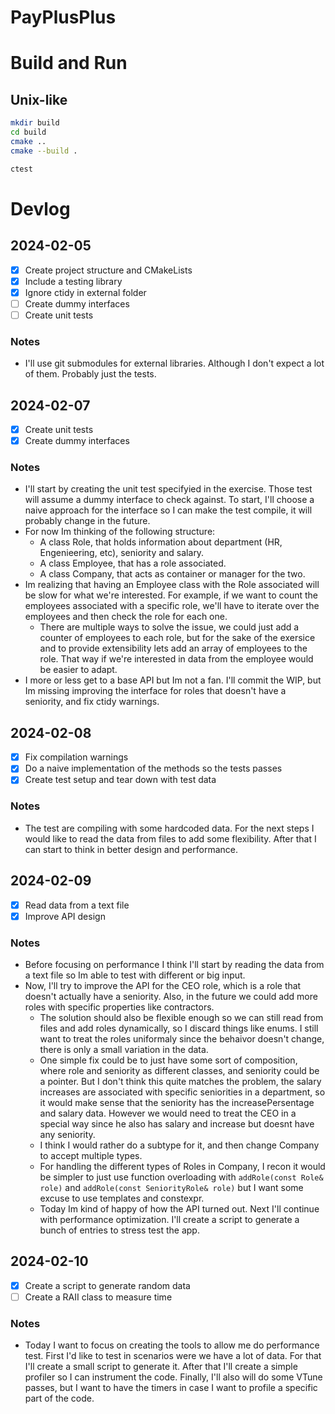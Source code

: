 # PayPlusPlus

# Build and Run
## Unix-like
```sh
mkdir build
cd build
cmake ..
cmake --build .

ctest
```

# Devlog
## 2024-02-05
- [x] Create project structure and CMakeLists
- [x] Include a testing library
- [x] Ignore ctidy in external folder
- [ ] Create dummy interfaces
- [ ] Create unit tests

### Notes
* I'll use git submodules for external libraries. Although I don't expect a lot of them. Probably just the tests.

## 2024-02-07
- [x] Create unit tests
- [x] Create dummy interfaces

### Notes
* I'll start by creating the unit test specifyied in the exercise. Those test will assume a dummy interface to check against. To start, I'll choose a naive approach for the interface so I can make the test compile, it will probably change in the future.
* For now Im thinking of the following structure:
    * A class Role, that holds information about department (HR, Engenieering, etc), seniority and salary.
    * A class Employee, that has a role associated.
    * A class Company, that acts as container or manager for the two.
* Im realizing that having an Employee class with the Role associated will be slow for what we're interested. For example, if we want to count the employees associated with a specific role, we'll have to iterate over the employees and then check the role for each one. 
    * There are multiple ways to solve the issue, we could just add a counter of employees to each role, but for the sake of the exersice and to provide extensibility lets add an array of employees to the role. That way if we're interested in data from the employee would be easier to adapt.
* I more or less get to a base API but Im not a fan. I'll commit the WIP, but Im missing improving the interface for roles that doesn't have a seniority, and fix ctidy warnings.

## 2024-02-08
- [x] Fix compilation warnings
- [x] Do a naive implementation of the methods so the tests passes
- [x] Create test setup and tear down with test data

### Notes
* The test are compiling with some hardcoded data. For the next steps I would like to read the data from files to add some flexibility. After that I can start to think in better design and performance.

## 2024-02-09
- [x] Read data from a text file
- [x] Improve API design

### Notes
* Before focusing on performance I think I'll start by reading the data from a text file so Im able to test with different or big input.
* Now, I'll try to improve the API for the CEO role, which is a role that doesn't actually have a seniority. Also, in the future we could add more roles with specific properties like contractors.
    * The solution should also be flexible enough so we can still read from files and add roles dynamically, so I discard things like enums. I still want to treat the roles uniformaly since the behaivor doesn't change, there is only a small variation in the data.
    * One simple fix could be to just have some sort of composition, where role and seniority as different classes, and seniority could be a pointer. But I don't think this quite matches the problem, the salary increases are associated with specific seniorities in a department, so it would make sense that the seniority has the increasePersentage and salary data. However we would need to treat the CEO in a special way since he also has salary and increase but doesnt have any seniority.
    * I think I would rather do a subtype for it, and then change Company to accept multiple types.
    * For handling the different types of Roles in Company, I recon it would be simpler to just use function overloading with `addRole(const Role& role)` and `addRole(const SeniorityRole& role)` but I want some excuse to use templates and constexpr.
    * Today Im kind of happy of how the API turned out. Next I'll continue with performance optimization. I'll create a script to generate a bunch of entries to stress test the app.

## 2024-02-10
- [x] Create a script to generate random data
- [ ] Create a RAII class to measure time

### Notes
* Today I want to focus on creating the tools to allow me do performance test. First I'd like to test in scenarios were we have a lot of data. For that I'll create a small script to generate it. After that I'll create a simple profiler so I can instrument the code. Finally, I'll also will do some VTune passes, but I want to have the timers in case I want to profile a specific part of the code.